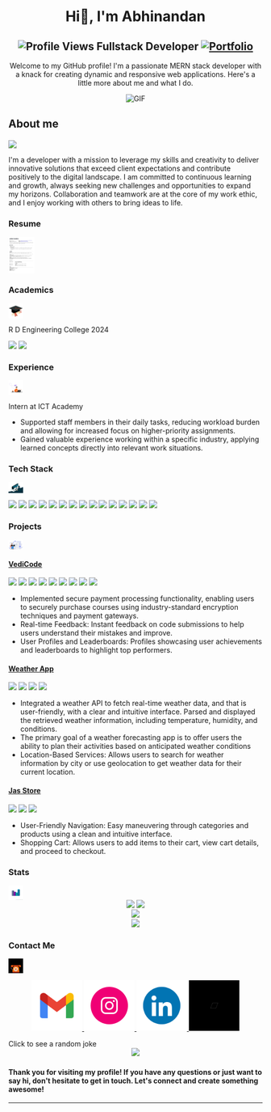 <h1 align="center">Hi👋, I'm Abhinandan</h1>
<h2 align="center">
  <img src="https://komarev.com/ghpvc/?username=AbhinandanDaksh&color=dc143c&style=for-the-badge" alt="Profile Views" style="height:21px;">
  Fullstack Developer
  <a href="https://portfolio-jade-two-40.vercel.app/">
    <img src="https://img.shields.io/badge/Portfolio-%23000000.svg?style=for-the-badge&logo=firefox&logoColor=#FF7139" alt="Portfolio" style="height:30px;">
  </a>
</h2>
<div align="center">
  <p>Welcome to my GitHub profile! I'm a passionate MERN stack developer with a knack for creating dynamic and responsive web applications. Here's a little more about me and what I do.</p>
  <img alt="GIF" src="https://media4.giphy.com/media/11KzOet1ElBDz2/giphy.gif?cid=6c09b952ufa3xxbbm0mpuadm2zaik3wjp4m9luz2ly0lyz8d&ep=v1_internal_gif_by_id&rid=giphy.gif&ct=g" />
</div>

<h2>About me</h2>
<img align="center" src="https://i.giphy.com/media/v1.Y2lkPTc5MGI3NjExdjh2dDM4bDhyYzM5NmppaHJ6dG56Mmh3bTkyanFkdWRvZ3R1cGoycSZlcD12MV9pbnRlcm5hbF9naWZfYnlfaWQmY3Q9ZQ/LOnt6uqjD9OexmQJRB/giphy.gif" width="37" />
<p>I'm a developer with a mission to leverage my skills and creativity to deliver innovative solutions that exceed client expectations and contribute positively to the digital landscape. I am committed to continuous learning and growth, always seeking new challenges and opportunities to expand my horizons. Collaboration and teamwork are at the core of my work ethic, and I enjoy working with others to bring ideas to life.</p>

<h3>Resume</h3>
<a href="https://github.com/AbhinandanDaksh/AbhinandanDaksh/blob/main/icons/Abhinandan_Resume_.jpg">
  <img align="center" src="https://github.com/AbhinandanDaksh/AbhinandanDaksh/blob/main/icons/Abhinandan_Resume_.jpg" width="51" />
</a>

<h3>Academics</h3>
<img align="center" src="https://github.com/AbhinandanDaksh/AbhinandanDaksh/blob/main/icons/giphy.gif" width="29"/>
<p>R D Engineering College 2024</p>
<span><img src="https://img.shields.io/badge/BTECH-AKTU-1877F2?style=for-the-badge"></span>
<span><img src="https://img.shields.io/badge/GPA-7.8-EFEEE9?style=for-the-badge"></span>

<h3>Experience</h3>
<img align="center" src="https://github.com/AbhinandanDaksh/AbhinandanDaksh/blob/main/icons/exprience.gif" width="29"/>
<p>Intern at ICT Academy</p>
<ul>
  <li>Supported staff members in their daily tasks, reducing workload burden and allowing for increased focus on higher-priority assignments.</li>
  <li>Gained valuable experience working within a specific industry, applying learned concepts directly into relevant work situations.</li>
</ul>

<h3>Tech Stack</h3>
<img align="center" src="https://github.com/AbhinandanDaksh/AbhinandanDaksh/blob/main/icons/techstack.gif" width="29"/>
<p>
  <img src="https://img.shields.io/badge/javascript-%23323330.svg?style=for-the-badge&logo=javascript&logoColor=%23F7DF1E">
  <img src="https://img.shields.io/badge/react-%2320232a.svg?style=for-the-badge&logo=react&logoColor=%2361DAFB">
  <img src="https://img.shields.io/badge/MongoDB-%234ea94b.svg?style=for-the-badge&logo=mongodb&logoColor=white">
  <img src="https://img.shields.io/badge/express.js-%23404d59.svg?style=for-the-badge&logo=express&logoColor=%2361DAFB">
  <img src="https://img.shields.io/badge/node.js-6DA55F?style=for-the-badge&logo=node.js&logoColor=white">
  <img src="https://img.shields.io/badge/css3-%231572B6.svg?style=for-the-badge&logo=css3&logoColor=white">
  <img src="https://img.shields.io/badge/html5-%23E34F26.svg?style=for-the-badge&logo=html5&logoColor=white">
  <img src="(https://img.shields.io/badge/java-%23ED8B00.svg?style=for-the-badge&logo=openjdk&logoColor=white">
  <img src="https://img.shields.io/badge/tailwindcss-%2338B2AC.svg?style=for-the-badge&logo=tailwind-css&logoColor=white"> 
  <img src="https://img.shields.io/badge/git-%23F05033.svg?style=for-the-badge&logo=git&logoColor=white">
  <img src="https://img.shields.io/badge/github-%23121011.svg?style=for-the-badge&logo=github&logoColor=white">
  <img src="https://img.shields.io/badge/java-%23ED8B00.svg?style=for-the-badge&logo=openjdk&logoColor=white">
  <img src="https://img.shields.io/badge/React_Router-CA4245?style=for-the-badge&logo=react-router&logoColor=white">                
  <img src="https://img.shields.io/badge/React%20Hook%20Form-%23EC5990.svg?style=for-the-badge&logo=reacthookform&logoColor=white"> 
  <img src="https://img.shields.io/badge/redux-%23593d88.svg?style=for-the-badge&logo=redux&logoColor=white">
</p>

<h3>Projects</h3>
<img align="center" src="https://github.com/AbhinandanDaksh/AbhinandanDaksh/blob/main/icons/project(1).gif" width="29"/>

<h4><a href="">VediCode</a></h4>
<p>
  <img src="https://img.shields.io/badge/Node.js-%2343853D.svg?style=for-the-badge&logo=node.js&logoColor=white">
  <img src="https://img.shields.io/badge/MongoDB-%234ea94b.svg?style=for-the-badge&logo=mongodb&logoColor=white">
  <img src="https://img.shields.io/badge/javascript-%23323330.svg?style=for-the-badge&logo=javascript&logoColor=%23F7DF1E">
  <img src="https://img.shields.io/badge/react-%2320232a.svg?style=for-the-badge&logo=react&logoColor=%2361DAFB">
  <img src="https://img.shields.io/badge/tailwindcss-%2338B2AC.svg?style=for-the-badge&logo=tailwind-css&logoColor=white"> 
  <img src="https://img.shields.io/badge/express.js-%23404d59.svg?style=for-the-badge&logo=express&logoColor=%2361DAFB">
  <img src="https://img.shields.io/badge/Razorpay-0C2451.svg?style=for-the-badge&logo=Razorpay&logoColor=white">
  <img src="https://img.shields.io/badge/Cloudinary-3448C5.svg?style=for-the-badge&logo=Cloudinary&logoColor=white">
  <img src="https://img.shields.io/badge/Redux-764ABC.svg?style=for-the-badge&logo=Redux&logoColor=white">
  
</p>
<ul>
  <li>Implemented secure payment processing functionality, enabling users to securely purchase courses using industry-standard encryption techniques and payment gateways.</li>
  <li>Real-time Feedback: Instant feedback on code submissions to help users understand their mistakes and improve.</li>
  <li>User Profiles and Leaderboards: Profiles showcasing user achievements and leaderboards to highlight top performers.</li>
</ul>

<h4><a href="https://weather-app-eight-black-10.vercel.app/">Weather App</a></h4>
<p>
  <img src="https://img.shields.io/badge/html5-%23E34F26.svg?style=for-the-badge&logo=html5&logoColor=white">
  <img src="https://img.shields.io/badge/css3-%231572B6.svg?style=for-the-badge&logo=css3&logoColor=white">
  <img src="https://img.shields.io/badge/react-%2320232a.svg?style=for-the-badge&logo=react&logoColor=%2361DAFB">
  <img src="https://img.shields.io/badge/javascript-%23323330.svg?style=for-the-badge&logo=javascript&logoColor=%23F7DF1E">
  
</p>
<ul>
  <li>Integrated a weather API to fetch real-time weather data, and that is user-friendly, with a clear and intuitive interface. Parsed and displayed the retrieved weather information, including temperature, humidity, and conditions.</li>
  <li>The primary goal of a weather forecasting app is to offer users the ability to plan their activities based on anticipated weather conditions</li>
  <li>Location-Based Services: Allows users to search for weather information by city or use geolocation to get weather data for their current location.</li>
</ul>

<h4><a href="https://abhinandandaksh.github.io/JasStoreProject/">Jas Store</a></h4>
<p>
  <img src="https://img.shields.io/badge/html5-%23E34F26.svg?style=for-the-badge&logo=html5&logoColor=white">
  <img src="https://img.shields.io/badge/css3-%231572B6.svg?style=for-the-badge&logo=css3&logoColor=white">
  <img src="https://img.shields.io/badge/javascript-%23323330.svg?style=for-the-badge&logo=javascript&logoColor=%23F7DF1E">
</p>
<ul>
  <li>User-Friendly Navigation: Easy maneuvering through categories and products using a clean and intuitive interface.</li>
  <li>Shopping Cart: Allows users to add items to their cart, view cart details, and proceed to checkout.</li>
</ul>

<h3>Stats</h3>
<img align="center" src="https://github.com/AbhinandanDaksh/AbhinandanDaksh/blob/main/icons/statistics.gif" width="29"/>
<div align="center">
<img src="https://github-readme-stats.vercel.app/api?username=AbhinandanDaksh&theme=blue_navy&hide_border=false&include_all_commits=false&count_private=false">
<img src="https://github-readme-streak-stats.herokuapp.com/?user=AbhinandanDaksh&theme=blue_navy&hide_border=false"><br/>
  <img src="https://github-readme-stats.vercel.app/api/top-langs/?username=AbhinandanDaksh&theme=blue_navy&hide_border=false&include_all_commits=false&count_private=false&layout=compact"></br>
<img src="https://github-readme-activity-graph.vercel.app/graph?username=AbhinandanDaksh&theme=high-contrast">

</div>

<h3>Contact Me</h3>
<img align="center" src="https://github.com/AbhinandanDaksh/AbhinandanDaksh/blob/main/icons/contact.gif" width="29"/>
<p align="center">
  <a href="mailto:abhinandandaksh@gmail.com">
    <img src="https://github.com/AbhinandanDaksh/AbhinandanDaksh/blob/main/icons/gmail.gif" alt="Gmail" style="height:100px">
  </a>
  <a href="https://www.instagram.com/_abhinandan_daksh_/">
    <img src="https://github.com/AbhinandanDaksh/AbhinandanDaksh/blob/main/icons/insta.gif" alt="Instagram" style="height:100px">
  </a>
  <a href="https://www.linkedin.com/in/abhinandan-daksh-788a9a243/">
    <img src="https://github.com/AbhinandanDaksh/AbhinandanDaksh/blob/main/icons/LINKEDIN.gif" alt="LinkedIn" style="height:100px">
  </a>
  <a href="https://x.com/Abhinandan_2712">
    <img src="https://github.com/AbhinandanDaksh/AbhinandanDaksh/blob/main/icons/twitter.gif" alt="Twitter" style="height:100px">
  </a>
</p>


  <summary>Click to see a random joke</summary>
  <div align="center">
    <img src="https://readme-jokes.vercel.app/api?theme=halloween">
  </div>


<h4>Thank you for visiting my profile! If you have any questions or just want to say hi, don't hesitate to get in touch. Let's connect and create something awesome!</h4>


---

